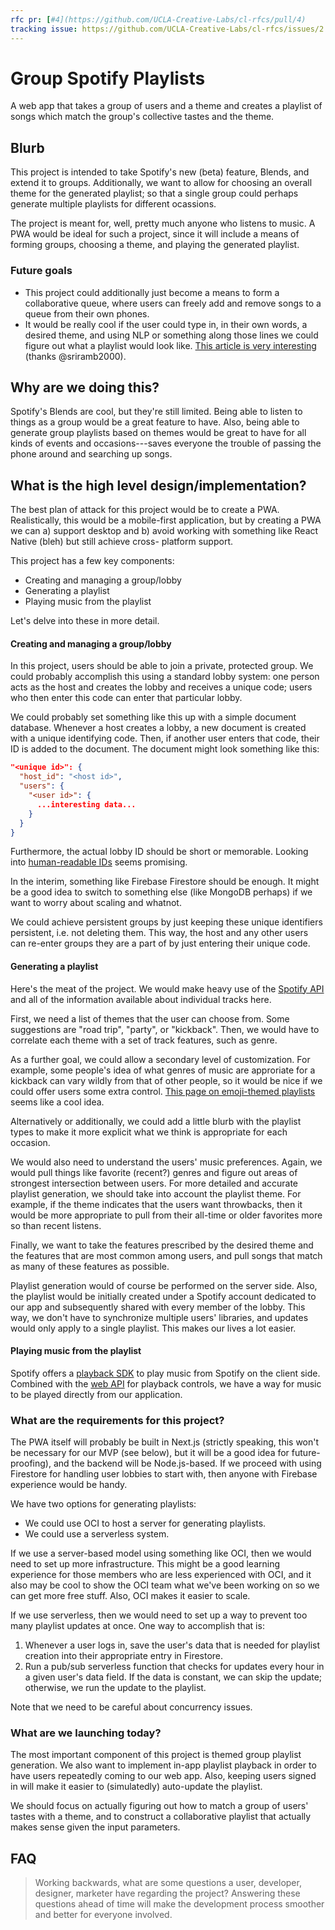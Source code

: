 ```yaml
---
rfc pr: [#4](https://github.com/UCLA-Creative-Labs/cl-rfcs/pull/4)
tracking issue: https://github.com/UCLA-Creative-Labs/cl-rfcs/issues/2
---
```


# Group Spotify Playlists

A web app that takes a group of users and a theme and creates a playlist
of songs which match the group's collective tastes and the theme.

## Blurb

This project is intended to take Spotify's new (beta) feature,
Blends, and extend it to groups. Additionally, we want to allow for choosing an
overall theme for the generated playlist; so that a single group could perhaps
generate multiple playlists for different ocassions.

The project is meant for, well, pretty much anyone who listens to music. A PWA
would be ideal for such a project, since it will include a means of forming
groups, choosing a theme, and playing the generated playlist.

### Future goals

* This project could additionally just become a means to form a collaborative queue,
  where users can freely add and remove songs to a queue from their own phones.
* It would be really cool if the user could type in, in their own words, a desired theme,
  and using NLP or something along those lines we could figure out what a playlist would
  look like. [This article is very interesting] (thanks @sriramb2000).

[This article is very interesting]: https://github.com/UCLA-Creative-Labs/cl-rfcs/issues/2

## Why are we doing this?

Spotify's Blends are cool, but they're still limited. Being able to listen to
things as a group would be a great feature to have. Also, being able to generate
group playlists based on themes would be great to have for all kinds of events
and occasions---saves everyone the trouble of passing the phone around and searching
up songs.

## What is the high level design/implementation?

The best plan of attack for this project would be to create a PWA. Realistically, this
would be a mobile-first application, but by creating a PWA we can a) support desktop
and b) avoid working with something like React Native (bleh) but still achieve cross-
platform support.

This project has a few key components:
* Creating and managing a group/lobby
* Generating a playlist
* Playing music from the playlist

Let's delve into these in more detail.

#### Creating and managing a group/lobby

In this project, users should be able to join a private, protected group. We could probably
accomplish this using a standard lobby system: one person acts as the host and creates the
lobby and receives a unique code; users who then enter this code can enter that particular
lobby.

We could probably set something like this up with a simple document database. Whenever a host
creates a lobby, a new document is created with a unique identifying code. Then, if another
user enters that code, their ID is added to the document. The document might look something
like this:
```json
"<unique id>": {
  "host_id": "<host id>",
  "users": {
    "<user id>": {
      ...interesting data...
    }
  }
}
```
Furthermore, the actual lobby ID should be short or memorable. Looking into [human-readable IDs]
seems promising.

[human-readable IDs]: https://www.npmjs.com/package/human-readable-ids

In the interim, something like Firebase Firestore should be enough. It might be a good idea
to switch to something else (like MongoDB perhaps) if we want to worry about scaling and
whatnot.

We could achieve persistent groups by just keeping these unique identifiers persistent, i.e.
not deleting them. This way, the host and any other users can re-enter groups they are a part
of by just entering their unique code.

#### Generating a playlist

Here's the meat of the project. We would make heavy use of the [Spotify API] and all of the
information available about individual tracks here.

First, we need a list of themes that the user can choose from. Some suggestions are "road trip",
"party", or "kickback". Then, we would have to correlate each theme with a set of track features,
such as genre.

As a further goal, we could allow a secondary level of customization. For example, some people's
idea of what genres of music are approriate for a kickback can vary wildly from that of other
people, so it would be nice if we could offer users some extra control.
[This page on emoji-themed playlists] seems like a cool idea.

[This page on emoji-themed playlists]: https://kal.im/creating-spotify-playlists-with-emojis/

Alternatively or additionally, we could add a little blurb with the playlist types to make it
more explicit what we think is appropriate for each occasion.

We would also need to understand the users' music preferences. Again, we would pull things like
favorite (recent?) genres and figure out areas of strongest intersection between users. For more
detailed and accurate playlist generation, we should take into account the playlist theme. For
example, if the theme indicates that the users want throwbacks, then it would be more appropriate
to pull from their all-time or older favorites more so than recent listens.

Finally, we want to take the features prescribed by the desired theme and the features that are
most common among users, and pull songs that match as many of these features as possible.

Playlist generation would of course be performed on the server side. Also, the playlist would be
initially created under a Spotify account dedicated to our app and subsequently shared with every
member of the lobby. This way, we don't have to synchronize multiple users' libraries, and updates
would only apply to a single playlist. This makes our lives a lot easier.

[Spotify API]: https://developer.spotify.com/documentation/web-api/

#### Playing music from the playlist

Spotify offers a [playback SDK] to play music from Spotify on the client side. Combined with the
[web API] for playback controls, we have a way for music to be played directly from our application.

[playback SDK]: https://developer.spotify.com/documentation/web-playback-sdk/
[web API]: https://developer.spotify.com/documentation/web-api/

### What are the requirements for this project?

The PWA itself will probably be built in Next.js (strictly speaking, this won't be necessary for
our MVP (see below), but it will be a good idea for future-proofing), and the backend will be
Node.js-based. If we proceed with using Firestore for handling user lobbies to start with, then anyone with Firebase experience would be handy.

We have two options for generating playlists:
* We could use OCI to host a server for generating playlists.
* We could use a serverless system.

If we use a server-based model using something like OCI, then we would need to set up more
infrastructure. This might be a good learning experience for those members who are less experienced
with OCI, and it also may be cool to show the OCI team what we've been working on so we can get
more free stuff. Also, OCI makes it easier to scale.

If we use serverless, then we would need to set up a way to prevent too many playlist updates at
once. One way to accomplish that is:
1. Whenever a user logs in, save the user's data that is needed for playlist creation into their
   appropriate entry in Firestore.
2. Run a pub/sub serverless function that checks for updates every hour in a given user's data
   field. If the data is constant, we can skip the update; otherwise, we run the update to the
   playlist.

Note that we need to be careful about concurrency issues.

### What are we launching today?
The most important component of this project is themed group playlist generation. We also want to
implement in-app playlist playback in order to have users repeatedly coming to our web app. Also,
keeping users signed in will make it easier to (simulatedly) auto-update the playlist.

We should focus on actually figuring out how to match a group of users' tastes with a theme, and
to construct a collaborative playlist that actually makes sense given the input parameters.

## FAQ

> Working backwards, what are some questions a user, developer, designer, marketer
> have regarding the project? Answering these questions ahead of time will make
> the development process smoother and better for everyone involved.

<!-- ## Appendix

Leave your images, graphs, videos, links, explanations here!-->
